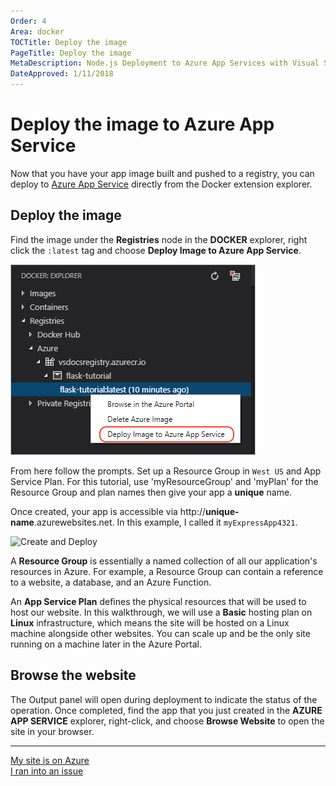 ```yaml
---
Order: 4
Area: docker
TOCTitle: Deploy the image
PageTitle: Deploy the image
MetaDescription: Node.js Deployment to Azure App Services with Visual Studio Code
DateApproved: 1/11/2018
---
```

# Deploy the image to Azure App Service

Now that you have your app image built and pushed to a registry, you can deploy to [Azure App Service](https://azure.microsoft.com/en-us/services/app-service/) directly from the Docker extension explorer.

## Deploy the image

Find the image under the **Registries** node in the **DOCKER** explorer, right click the `:latest` tag and choose **Deploy Image to Azure App Service**.

![Deploy From the Explorer](../images/docker-extension/deploy-menu.png)

From here follow the prompts. Set up a Resource Group in `West US` and App Service Plan. For this tutorial, use 'myResourceGroup' and 'myPlan' for the Resource Group and plan names then give your app a **unique** name.

Once created, your app is accessible via http://**unique-name**.azurewebsites.net. In this example, I called it `myExpressApp4321`.

![Create and Deploy](../images/docker-extension/create.gif)

A **Resource Group** is essentially a named collection of all our application's resources in Azure. For example, a Resource Group can contain a reference to a website, a database, and an Azure Function.

An **App Service Plan** defines the physical resources that will be used to host our website. In this walkthrough, we will use a **Basic** hosting plan on **Linux** infrastructure, which means the site will be hosted on a Linux machine alongside other websites. You can scale up and be the only site running on a machine later in the Azure Portal.

## Browse the website

The Output panel will open during deployment to indicate the status of the operation. Once completed, find the app that you just created in the **AZURE APP SERVICE** explorer, right-click, and choose **Browse Website** to open the site in your browser.

----

<a class="tutorial-next-btn" href="/tutorials/docker-extension/tailing-logs">My site is on Azure</a>  
<a class="tutorial-feedback-btn" onclick="reportIssue('docker-extension', 'deploy-app')" href="javascript:void(0)">I ran into an issue</a>
